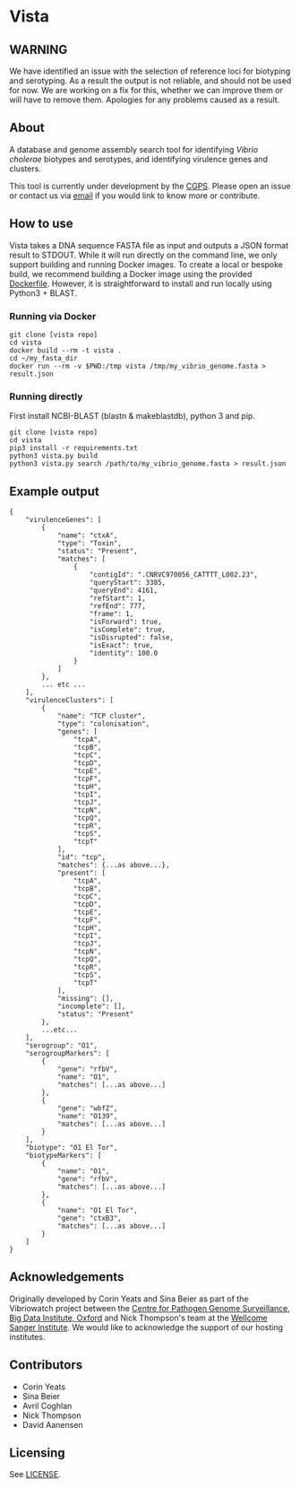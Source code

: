 # Vista

## WARNING
We have identified an issue with the selection of reference loci for biotyping and serotyping. As a result the output is not reliable, and should not be used for now. We are working on a fix for this, whether we can improve them or will have to remove them. Apologies for any problems caused as a result.

## About
A database and genome assembly search tool for identifying _Vibrio cholerae_ biotypes and serotypes, and identifying virulence genes and clusters.

This tool is currently under development by the [CGPS](https://www.pathogensurveillance.net/). Please open an issue or contact us via [email](mailto:pathogenwatch@cgps.group) if you would link to know more or contribute.

## How to use
Vista takes a DNA sequence FASTA file as input and outputs a JSON format result to STDOUT. 
While it will run directly on the command line, we only support building and running Docker images. 
To create a local or bespoke build, we recommend building a Docker image using the provided [Dockerfile](/Dockerfile).
However, it is straightforward to install and run locally using Python3 + BLAST.

### Running via Docker
```
git clone [vista repo]
cd vista
docker build --rm -t vista .
cd ~/my_fasta_dir
docker run --rm -v $PWD:/tmp vista /tmp/my_vibrio_genome.fasta > result.json
```

### Running directly
First install NCBI-BLAST (blastn & makeblastdb), python 3 and pip.
```
git clone [vista repo]
cd vista
pip3 install -r requirements.txt
python3 vista.py build
python3 vista.py search /path/to/my_vibrio_genome.fasta > result.json
```

## Example output
```
{
    "virulenceGenes": [
        {
            "name": "ctxA",
            "type": "Toxin",
            "status": "Present",
            "matches": [
                {
                    "contigId": ".CNRVC970056_CATTTT_L002.23",
                    "queryStart": 3385,
                    "queryEnd": 4161,
                    "refStart": 1,
                    "refEnd": 777,
                    "frame": 1,
                    "isForward": true,
                    "isComplete": true,
                    "isDisrupted": false,
                    "isExact": true,
                    "identity": 100.0
                }
            ]
        },
        ... etc ...
    ],
    "virulenceClusters": [
        {
            "name": "TCP cluster",
            "type": "colonisation",
            "genes": [
                "tcpA",
                "tcpB",
                "tcpC",
                "tcpD",
                "tcpE",
                "tcpF",
                "tcpH",
                "tcpI",
                "tcpJ",
                "tcpN",
                "tcpQ",
                "tcpR",
                "tcpS",
                "tcpT"
            ],
            "id": "tcp",
            "matches": {...as above...},
            "present": [
                "tcpA",
                "tcpB",
                "tcpC",
                "tcpD",
                "tcpE",
                "tcpF",
                "tcpH",
                "tcpI",
                "tcpJ",
                "tcpN",
                "tcpQ",
                "tcpR",
                "tcpS",
                "tcpT"
            ],
            "missing": [],
            "incomplete": [],
            "status": "Present"
        },
        ...etc...
    ],
    "serogroup": "O1",
    "serogroupMarkers": [
        {
            "gene": "rfbV",
            "name": "O1",
            "matches": [...as above...]
        },
        {
            "gene": "wbfZ",
            "name": "O139",
            "matches": [...as above...]
        }
    ],
    "biotype": "O1 El Tor",
    "biotypeMarkers": [
        {
            "name": "O1",
            "gene": "rfbV",
            "matches": [...as above...]
        },
        {
            "name": "O1 El Tor",
            "gene": "ctxB3",
            "matches": [...as above...]
        }
    ]
}
```

## Acknowledgements
Originally developed by Corin Yeats and Sina Beier as part of the Vibriowatch project between the [Centre for Pathogen Genome Surveillance](https://pathogensurveillance.net/), [Big Data Institute, Oxford](https://www.bdi.ox.ac.uk/) and Nick Thompson's team at the [Wellcome Sanger Institute](https://www.sanger.ac.uk/). We would like to acknowledge the support of our hosting institutes.

## Contributors
 - Corin Yeats
 - Sina Beier
 - Avril Coghlan
 - Nick Thompson
 - David Aanensen

## Licensing
See [LICENSE](LICENSE).
